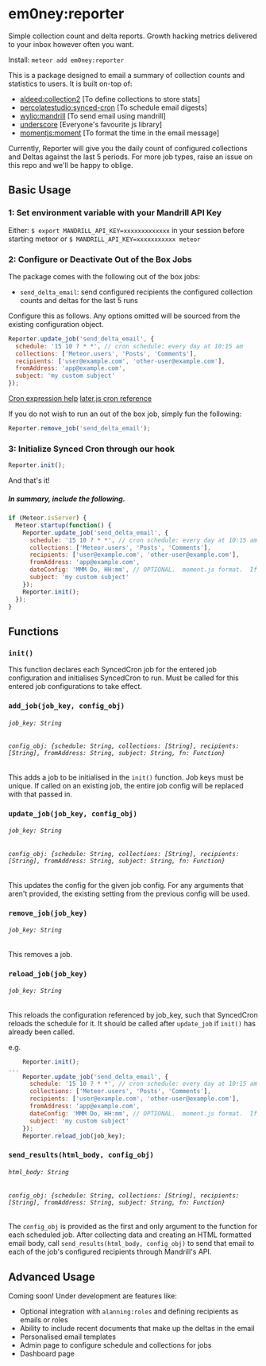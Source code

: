 # em0ney:reporter

Simple collection count and delta reports.  Growth hacking metrics delivered to your inbox however often you want.

Install: `meteor add em0ney:reporter`

This is a package designed to email a summary of collection counts and statistics to users.  It is built on-top of:

- [aldeed:collection2](https://atmospherejs.com/aldeed/collection2)              [To define collections to store stats]
- [percolatestudio:synced-cron](https://atmospherejs.com/percolatestudio/synced-cron)     [To schedule email digests]
- [wylio:mandrill](https://atmospherejs.com/wylio/mandrill)                  [To send email using mandrill]
- [underscore](https://atmospherejs.com/wylio/mandrill)                  [Everyone's favourite js library]
- [momentjs:moment](https://atmospherejs.com/momentjs/moment)          [To format the time in the email message]

Currently, Reporter will give you the daily count of configured collections and Deltas against the last 5 periods.  For more job types, raise an issue on this repo and we'll be happy to oblige.

## Basic Usage

### 1: Set environment variable with your Mandrill API Key

Either: `$ export MANDRILL_API_KEY=xxxxxxxxxxxxx` in your session before starting meteor or `$ MANDRILL_API_KEY=xxxxxxxxxxx meteor`


### 2: Configure or Deactivate Out of the Box Jobs

The package comes with the following out of the box jobs:

- `send_delta_email`: send configured recipients the configured collection counts and deltas for the last 5 runs

Configure this as follows.  Any options omitted will be sourced from the existing configuration object.

```javascript
Reporter.update_job('send_delta_email', {
  schedule: '15 10 ? * *', // cron schedule: every day at 10:15 am 
  collections: ['Meteor.users', 'Posts', 'Comments'],
  recipients: ['user@example.com', 'other-user@example.com'],
  fromAddress: 'app@example.com',
  subject: 'my custom subject'
});
```

[Cron expression help](http://www.cronmaker.com/)
[later.js cron reference](http://bunkat.github.io/later/parsers.html#cron)

If you do not wish to run an out of the box job, simply fun the following:

```javascript
Reporter.remove_job('send_delta_email');
```

### 3: Initialize Synced Cron through our hook

```javascript
Reporter.init();
```

And that's it!

##### In summary, include the following.

```javascript
if (Meteor.isServer) {
  Meteor.startup(function() {
    Reporter.update_job('send_delta_email', {
      schedule: '15 10 ? * *', // cron schedule: every day at 10:15 am 
      collections: ['Meteor.users', 'Posts', 'Comments'],
      recipients: ['user@example.com', 'other-user@example.com'],
      fromAddress: 'app@example.com',
      dateConfig: 'MMM Do, HH:mm', // OPTIONAL.  moment.js format.  If omitted, uses .ago()
      subject: 'my custom subject'
    });
    Reporter.init();
  }); 
}
```

## Functions

### `init()`

This function declares each SyncedCron job for the entered job configuration and initialises SyncedCron to run.  Must be called for this entered job configurations to take effect.

### `add_job(job_key, config_obj)`
###### `job_key: String`
###### `config_obj: {schedule: String, collections: [String], recipients: [String], fromAddress: String, subject: String, fn: Function}`

This adds a job to be initialised in the `init()` function.  Job keys must be unique.  If called on an existing job, the entire job config will be replaced with that passed in.

### `update_job(job_key, config_obj)`
###### `job_key: String`
###### `config_obj: {schedule: String, collections: [String], recipients: [String], fromAddress: String, subject: String, fn: Function}`

This updates the config for the given job config.  For any arguments that aren't provided, the existing setting from the previous config will be used.

### `remove_job(job_key)`
###### `job_key: String`

This removes a job.

### `reload_job(job_key)`
###### `job_key: String`

This reloads the configuration referenced by job_key, such that SyncedCron reloads the schedule for it.  It should be called after `update_job` if `init()` has already been called.

e.g. 

```javascript
	Reporter.init();
...
	Reporter.update_job('send_delta_email', {
      schedule: '15 10 ? * *', // cron schedule: every day at 10:15 am 
      collections: ['Meteor.users', 'Posts', 'Comments'],
      recipients: ['user@example.com', 'other-user@example.com'],
      fromAddress: 'app@example.com',
      dateConfig: 'MMM Do, HH:mm', // OPTIONAL.  moment.js format.  If omitted, uses .ago()
      subject: 'my custom subject'
    });
    Reporter.reload_job(job_key);
```

### `send_results(html_body, config_obj)`
###### `html_body: String`
###### `config_obj: {schedule: String, collections: [String], recipients: [String], fromAddress: String, subject: String, fn: Function}`

The `config_obj` is provided as the first and only argument to the function for each scheduled job.  After collecting data and creating an HTML formatted email body, call `send_results(html_body, config_obj)` to send that email to each of the job's configured recipients through Mandrill's API.

## Advanced Usage

Coming soon!  Under development are features like:

- Optional integration with `alanning:roles` and defining recipients as emails or roles
- Ability to include recent documents that make up the deltas in the email
- Personalised email templates
- Admin page to configure schedule and collections for jobs
- Dashboard page

